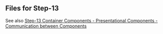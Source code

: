 ## Files for Step-13

See also [Step-13 Container Components - Presentational Components - Communication between Components](https://github.com/spmka/training/wiki/Step-13-Container-Components---Presentational-Components---Communication-between-Components)
